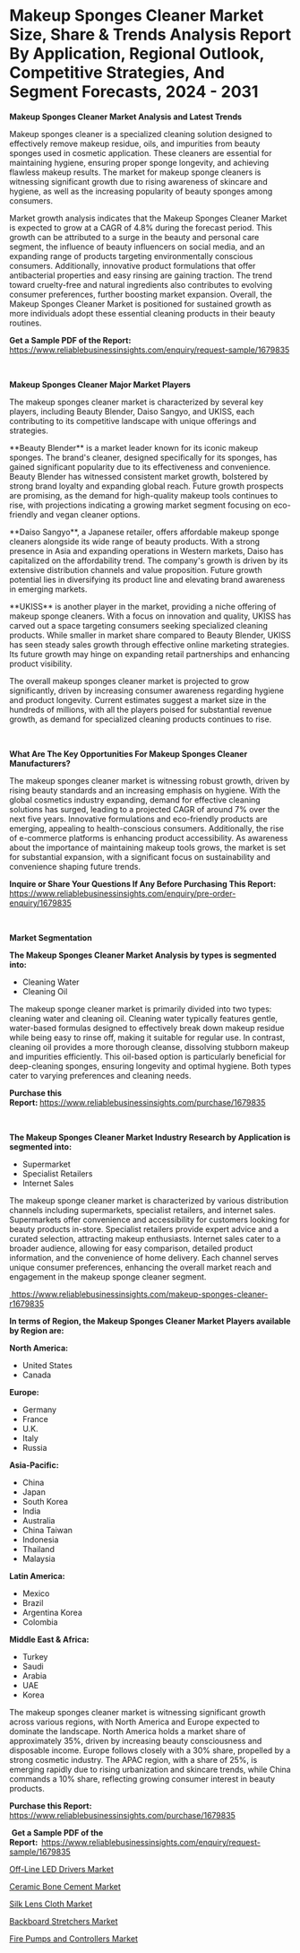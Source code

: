 <p><h1>Makeup Sponges Cleaner Market Size, Share & Trends Analysis Report By Application, Regional Outlook, Competitive Strategies, And Segment Forecasts, 2024 - 2031</h1></p><p><strong>Makeup Sponges Cleaner Market Analysis and Latest Trends</strong></p>
<p><p>Makeup sponges cleaner is a specialized cleaning solution designed to effectively remove makeup residue, oils, and impurities from beauty sponges used in cosmetic application. These cleaners are essential for maintaining hygiene, ensuring proper sponge longevity, and achieving flawless makeup results. The market for makeup sponge cleaners is witnessing significant growth due to rising awareness of skincare and hygiene, as well as the increasing popularity of beauty sponges among consumers. </p><p>Market growth analysis indicates that the Makeup Sponges Cleaner Market is expected to grow at a CAGR of 4.8% during the forecast period. This growth can be attributed to a surge in the beauty and personal care segment, the influence of beauty influencers on social media, and an expanding range of products targeting environmentally conscious consumers. Additionally, innovative product formulations that offer antibacterial properties and easy rinsing are gaining traction. The trend toward cruelty-free and natural ingredients also contributes to evolving consumer preferences, further boosting market expansion. Overall, the Makeup Sponges Cleaner Market is positioned for sustained growth as more individuals adopt these essential cleaning products in their beauty routines.</p></p>
<p><strong>Get a Sample PDF of the Report:&nbsp;</strong> <a href="https://www.reliablebusinessinsights.com/enquiry/request-sample/1679835?utm_campaign=1571&utm_medium=2&utm_source=Github&utm_content=ia&utm_term=14102024&utm_id=makeup-sponges-cleaner">https://www.reliablebusinessinsights.com/enquiry/request-sample/1679835</a></p>
<p>&nbsp;</p>
<p><strong>Makeup Sponges Cleaner Major Market Players</strong></p>
<p><p>The makeup sponges cleaner market is characterized by several key players, including Beauty Blender, Daiso Sangyo, and UKISS, each contributing to its competitive landscape with unique offerings and strategies.</p><p>**Beauty Blender** is a market leader known for its iconic makeup sponges. The brand's cleaner, designed specifically for its sponges, has gained significant popularity due to its effectiveness and convenience. Beauty Blender has witnessed consistent market growth, bolstered by strong brand loyalty and expanding global reach. Future growth prospects are promising, as the demand for high-quality makeup tools continues to rise, with projections indicating a growing market segment focusing on eco-friendly and vegan cleaner options.</p><p>**Daiso Sangyo**, a Japanese retailer, offers affordable makeup sponge cleaners alongside its wide range of beauty products. With a strong presence in Asia and expanding operations in Western markets, Daiso has capitalized on the affordability trend. The company's growth is driven by its extensive distribution channels and value proposition. Future growth potential lies in diversifying its product line and elevating brand awareness in emerging markets.</p><p>**UKISS** is another player in the market, providing a niche offering of makeup sponge cleaners. With a focus on innovation and quality, UKISS has carved out a space targeting consumers seeking specialized cleaning products. While smaller in market share compared to Beauty Blender, UKISS has seen steady sales growth through effective online marketing strategies. Its future growth may hinge on expanding retail partnerships and enhancing product visibility.</p><p>The overall makeup sponges cleaner market is projected to grow significantly, driven by increasing consumer awareness regarding hygiene and product longevity. Current estimates suggest a market size in the hundreds of millions, with all the players poised for substantial revenue growth, as demand for specialized cleaning products continues to rise.</p></p>
<p>&nbsp;</p>
<p><strong>What Are The Key Opportunities For Makeup Sponges Cleaner Manufacturers?</strong></p>
<p><p>The makeup sponges cleaner market is witnessing robust growth, driven by rising beauty standards and an increasing emphasis on hygiene. With the global cosmetics industry expanding, demand for effective cleaning solutions has surged, leading to a projected CAGR of around 7% over the next five years. Innovative formulations and eco-friendly products are emerging, appealing to health-conscious consumers. Additionally, the rise of e-commerce platforms is enhancing product accessibility. As awareness about the importance of maintaining makeup tools grows, the market is set for substantial expansion, with a significant focus on sustainability and convenience shaping future trends.</p></p>
<p><strong>Inquire or Share Your Questions If Any Before Purchasing This Report:</strong> <a href="https://www.reliablebusinessinsights.com/enquiry/pre-order-enquiry/1679835?utm_campaign=1571&utm_medium=2&utm_source=Github&utm_content=ia&utm_term=14102024&utm_id=makeup-sponges-cleaner">https://www.reliablebusinessinsights.com/enquiry/pre-order-enquiry/1679835</a></p>
<p>&nbsp;</p>
<p><strong>Market Segmentation</strong></p>
<p><strong>The Makeup Sponges Cleaner Market Analysis by types is segmented into:</strong></p>
<p><ul><li>Cleaning Water</li><li>Cleaning Oil</li></ul></p>
<p><p>The makeup sponge cleaner market is primarily divided into two types: cleaning water and cleaning oil. Cleaning water typically features gentle, water-based formulas designed to effectively break down makeup residue while being easy to rinse off, making it suitable for regular use. In contrast, cleaning oil provides a more thorough cleanse, dissolving stubborn makeup and impurities efficiently. This oil-based option is particularly beneficial for deep-cleaning sponges, ensuring longevity and optimal hygiene. Both types cater to varying preferences and cleaning needs.</p></p>
<p><strong>Purchase this Report:&nbsp;</strong><a href="https://www.reliablebusinessinsights.com/purchase/1679835?utm_campaign=1571&utm_medium=2&utm_source=Github&utm_content=ia&utm_term=14102024&utm_id=makeup-sponges-cleaner">https://www.reliablebusinessinsights.com/purchase/1679835</a></p>
<p>&nbsp;</p>
<p><strong>The Makeup Sponges Cleaner Market Industry Research by Application is segmented into:</strong></p>
<p><ul><li>Supermarket</li><li>Specialist Retailers</li><li>Internet Sales</li></ul></p>
<p><p>The makeup sponge cleaner market is characterized by various distribution channels including supermarkets, specialist retailers, and internet sales. Supermarkets offer convenience and accessibility for customers looking for beauty products in-store. Specialist retailers provide expert advice and a curated selection, attracting makeup enthusiasts. Internet sales cater to a broader audience, allowing for easy comparison, detailed product information, and the convenience of home delivery. Each channel serves unique consumer preferences, enhancing the overall market reach and engagement in the makeup sponge cleaner segment.</p></p>
<p><a href="https://www.reliablebusinessinsights.com/makeup-sponges-cleaner-r1679835?utm_campaign=1571&utm_medium=2&utm_source=Github&utm_content=ia&utm_term=14102024&utm_id=makeup-sponges-cleaner">&nbsp;https://www.reliablebusinessinsights.com/makeup-sponges-cleaner-r1679835</a></p>
<p><strong>In terms of Region, the Makeup Sponges Cleaner Market Players available by Region are:</strong></p>
<p>
    <p> <strong> North America: </strong>
        <ul>
            <li>United States</li>
            <li>Canada</li>
        </ul>
        </p> 
    <p> <strong> Europe: </strong>
        <ul>
            <li>Germany</li>
            <li>France</li>
            <li>U.K.</li>
            <li>Italy</li>
            <li>Russia</li>
        </ul>
        </p> 
    <p> <strong> Asia-Pacific: </strong>
        <ul>
            <li>China</li>
            <li>Japan</li>
            <li>South Korea</li>
            <li>India</li>
            <li>Australia</li>
            <li>China Taiwan</li>
            <li>Indonesia</li>
            <li>Thailand</li>
            <li>Malaysia</li>
        </ul>
        </p> 
    <p> <strong> Latin America: </strong>
        <ul>
            <li>Mexico</li>
            <li>Brazil</li>
            <li>Argentina Korea</li>
            <li>Colombia</li>
        </ul>
        </p> 
    <p> <strong> Middle East & Africa: </strong>
        <ul>
            <li>Turkey</li>
            <li>Saudi</li>
            <li>Arabia</li>
            <li>UAE</li>
            <li>Korea</li>
        </ul>
    </p>
    </p>
<p><p>The makeup sponges cleaner market is witnessing significant growth across various regions, with North America and Europe expected to dominate the landscape. North America holds a market share of approximately 35%, driven by increasing beauty consciousness and disposable income. Europe follows closely with a 30% share, propelled by a strong cosmetic industry. The APAC region, with a share of 25%, is emerging rapidly due to rising urbanization and skincare trends, while China commands a 10% share, reflecting growing consumer interest in beauty products.</p></p>
<p><strong>Purchase this Report: </strong><a href="https://www.reliablebusinessinsights.com/purchase/1679835?utm_campaign=1571&utm_medium=2&utm_source=Github&utm_content=ia&utm_term=14102024&utm_id=makeup-sponges-cleaner">https://www.reliablebusinessinsights.com/purchase/1679835</a></p>
<p>&nbsp;<strong>Get a Sample PDF of the Report:&nbsp;&nbsp;</strong><a href="https://www.reliablebusinessinsights.com/enquiry/request-sample/1679835?utm_campaign=1571&utm_medium=2&utm_source=Github&utm_content=ia&utm_term=14102024&utm_id=makeup-sponges-cleaner">https://www.reliablebusinessinsights.com/enquiry/request-sample/1679835</a></p>
<p><strong></strong></p>
<p><p><a href="https://www.linkedin.com/pulse/global-off-line-led-drivers-market-sector2024-2031-metrics-9yxpf?utm_campaign=1571&utm_medium=2&utm_source=Github&utm_content=ia&utm_term=14102024&utm_id=makeup-sponges-cleaner">Off-Line LED Drivers Market</a></p><p><a href="https://www.linkedin.com/pulse/ceramic-bone-cement-market-industry-trends-forecast-period-from-tsmkf?utm_campaign=1571&utm_medium=2&utm_source=Github&utm_content=ia&utm_term=14102024&utm_id=makeup-sponges-cleaner">Ceramic Bone Cement Market</a></p><p><a href="https://www.linkedin.com/pulse/strategic-market-insights-navigating-global-silk-lens-cloth-3s6qf?utm_campaign=1571&utm_medium=2&utm_source=Github&utm_content=ia&utm_term=14102024&utm_id=makeup-sponges-cleaner">Silk Lens Cloth Market</a></p><p><a href="https://www.linkedin.com/pulse/backboard-stretchers-mosaic-piecing-together-global-market-u9ytf?utm_campaign=1571&utm_medium=2&utm_source=Github&utm_content=ia&utm_term=14102024&utm_id=makeup-sponges-cleaner">Backboard Stretchers Market</a></p><p><a href="https://www.linkedin.com/pulse/global-fire-pumps-controllers-market-focus-product-type-diesel-qlk1f?utm_campaign=1571&utm_medium=2&utm_source=Github&utm_content=ia&utm_term=14102024&utm_id=makeup-sponges-cleaner">Fire Pumps and Controllers Market</a></p></p>